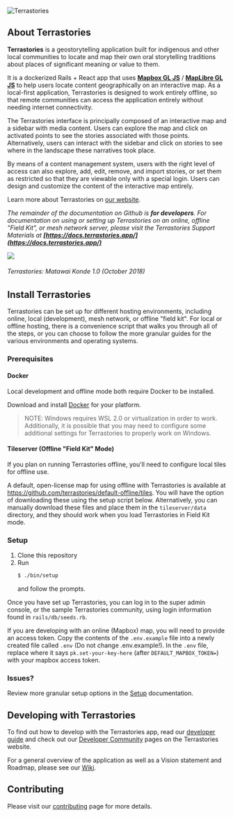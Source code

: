 ![Terrastories](documentation/logo.png)

## About Terrastories

**Terrastories** is a geostorytelling application built for indigenous and other local communities to locate and map their own oral storytelling traditions about places of significant meaning or value to them. 

It is a dockerized Rails + React app that uses [**Mapbox GL JS**](https://mapbox.com) / [**MapLibre GL JS**](https://maplibre.com/) to help users locate content geographically on an interactive map. As a local-first application, Terrastories is designed to work entirely offline, so that remote communities can access the application entirely without needing internet connectivity.

The Terrastories interface is principally composed of an interactive map and a sidebar with media content. Users can explore the map and click on activated points to see the stories associated with those points. Alternatively, users can interact with the sidebar and click on stories to see where in the landscape these narratives took place. 

By means of a content management system, users with the right level of access can also explore, add, edit, remove, and import stories, or set them as restricted so that they are viewable only with a special login. Users can design and customize the content of the interactive map entirely.

Learn more about Terrastories on [our website](https://terrastories.app/). 

*The remainder of the documentation on Github is **for developers**. For documentation on using or setting up Terrastories on an online, offline "Field Kit", or mesh network server, please visit the Terrastories Support Materials at **[https://docs.terrastories.app/](https://docs.terrastories.app/)***

![](documentation/terrastories.gif)
###### *Terrastories: Matawai Konde 1.0 (October 2018)*

## Install Terrastories

Terrastories can be set up for different hosting environments, including online, local (development), mesh network, or offline "field kit". For local or offline hosting, there is a convenience script that walks you through all of the steps, or you can choose to follow the more granular guides for the various environments and operating systems.

### Prerequisites

#### Docker
Local development and offline mode both require Docker to be installed.

Download and install [Docker](https://www.docker.com/products/docker-desktop/) for your platform.

> NOTE: Windows requires WSL 2.0 or virtualization in order to work. Additionally, it is possible that you may need to configure some additional settings for Terrastories to properly work on Windows.

#### Tileserver (Offline "Field Kit" Mode)

If you plan on running Terrastories offline, you'll need to configure local tiles for offline use.

A default, open-license map for using offline with Terrastories is available at https://github.com/terrastories/default-offline/tiles. You will have the option of downloading these using the setup script below. Alternatively, you can manually download these files and place them in the `tileserver/data` directory, and they should work when you load Terrastories in Field Kit mode.

### Setup

1. Clone this repository
1. Run
   ```sh
   $ ./bin/setup
   ```
   and follow the prompts.

Once you have set up Terrastories, you can log in to the super admin console, or the sample Terrastories community, using login information found in `rails/db/seeds.rb`.

If you are developing with an online (Mapbox) map, you will need to provide an access token. Copy the contents of the `.env.example` file into a newly created file called `.env` (Do not change .env.example!). In the `.env` file, replace where it says `pk.set-your-key-here` (after `DEFAULT_MAPBOX_TOKEN=`) with your mapbox access token. 

### Issues?

Review more granular setup options in the [Setup](documentation/SETUP.md) documentation.
## Developing with Terrastories

To find out how to develop with the Terrastories app, read our [developer guide](documentation/DEVELOPMENT.md) and check out our [Developer Community](https://terrastories.app/community/) pages on the Terrastories website.

For a general overview of the application as well as a Vision statement and Roadmap, please see our [Wiki](https://github.com/Terrastories/terrastories/wiki).

## Contributing

Please visit our [contributing](CONTRIBUTING.md) page for more details.
